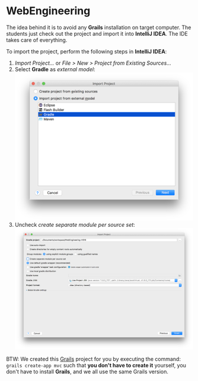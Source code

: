 # WebEngineering

The idea behind it is to avoid any **Grails** installation on target computer. The students just
check out the project and import it into **IntelliJ IDEA**. The IDE takes care of everything.

To import the project, perform the following steps in **IntelliJ IDEA**:

1. _Import Project..._ or _File > New > Project from Existing Sources..._  
1. Select **Gradle** as _external model_:
![Select Gradle Model](import_project.png)
1. Uncheck _create separate module per source set_:
![Select Gradle Model](gradle.png)

BTW: 
We created this [Grails](https://grails.org/) project for you by executing the command: `grails create-app mvc`
such that **you don't have to create it** yourself, you don't have to install **Grails**, and we all use the same Grails version.
